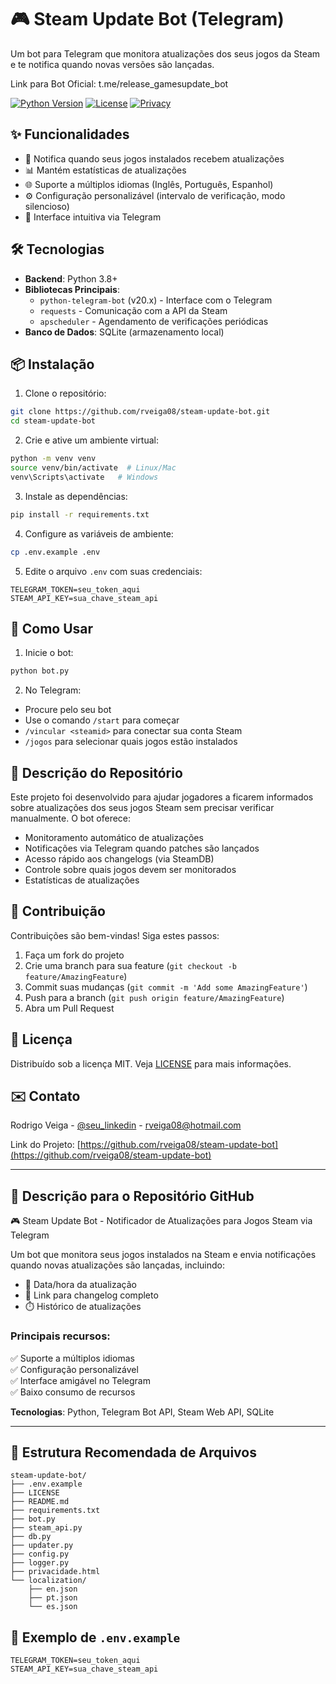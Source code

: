 # 🎮 Steam Update Bot (Telegram)

Um bot para Telegram que monitora atualizações dos seus jogos da Steam e te notifica quando novas versões são lançadas.

Link para Bot Oficial: t.me/release_gamesupdate_bot

[![Python Version](https://img.shields.io/badge/python-3.8+-blue.svg)](https://www.python.org/downloads/)
[![License](https://img.shields.io/badge/license-MIT-green.svg)](LICENSE)
[![Privacy](https://img.shields.io/badge/termos%20e%20privacidade-MIT-green.svg)](https://rveiga08.github.io/steam-bot-privacidade/privacidade.html)


## ✨ Funcionalidades

- 🔔 Notifica quando seus jogos instalados recebem atualizações
- 📊 Mantém estatísticas de atualizações
- 🌐 Suporte a múltiplos idiomas (Inglês, Português, Espanhol)
- ⚙️ Configuração personalizável (intervalo de verificação, modo silencioso)
- 📱 Interface intuitiva via Telegram

## 🛠 Tecnologias

- **Backend**: Python 3.8+
- **Bibliotecas Principais**:
  - `python-telegram-bot` (v20.x) - Interface com o Telegram
  - `requests` - Comunicação com a API da Steam
  - `apscheduler` - Agendamento de verificações periódicas
- **Banco de Dados**: SQLite (armazenamento local)

## 📦 Instalação

1. Clone o repositório:
```bash
git clone https://github.com/rveiga08/steam-update-bot.git
cd steam-update-bot
```

2. Crie e ative um ambiente virtual:
```bash
python -m venv venv
source venv/bin/activate  # Linux/Mac
venv\Scripts\activate   # Windows
```

3. Instale as dependências:
```bash
pip install -r requirements.txt
```

4. Configure as variáveis de ambiente:
```bash
cp .env.example .env
```

5. Edite o arquivo `.env` com suas credenciais:
```
TELEGRAM_TOKEN=seu_token_aqui
STEAM_API_KEY=sua_chave_steam_api
```

## 🚀 Como Usar

1. Inicie o bot:
```bash
python bot.py
```

2. No Telegram:
- Procure pelo seu bot
- Use o comando `/start` para começar
- `/vincular <steamid>` para conectar sua conta Steam
- `/jogos` para selecionar quais jogos estão instalados

## 📝 Descrição do Repositório

Este projeto foi desenvolvido para ajudar jogadores a ficarem informados sobre atualizações dos seus jogos Steam sem precisar verificar manualmente. O bot oferece:

- Monitoramento automático de atualizações
- Notificações via Telegram quando patches são lançados
- Acesso rápido aos changelogs (via SteamDB)
- Controle sobre quais jogos devem ser monitorados
- Estatísticas de atualizações

## 🤝 Contribuição

Contribuições são bem-vindas! Siga estes passos:

1. Faça um fork do projeto
2. Crie uma branch para sua feature (`git checkout -b feature/AmazingFeature`)
3. Commit suas mudanças (`git commit -m 'Add some AmazingFeature'`)
4. Push para a branch (`git push origin feature/AmazingFeature`)
5. Abra um Pull Request

## 📄 Licença

Distribuído sob a licença MIT. Veja [LICENSE](LICENSE) para mais informações.

## ✉️ Contato

Rodrigo Veiga - [@seu_linkedin](https://linkedin.com/rodrigo-veiga) - rveiga08@hotmail.com

Link do Projeto: [https://github.com/rveiga08/steam-update-bot](https://github.com/rveiga08/steam-update-bot)

---

## 📌 Descrição para o Repositório GitHub

🎮 Steam Update Bot - Notificador de Atualizações para Jogos Steam via Telegram

Um bot que monitora seus jogos instalados na Steam e envia notificações quando novas atualizações são lançadas, incluindo:

- 📅 Data/hora da atualização
- 📝 Link para changelog completo
- ⏱️ Histórico de atualizações

### Principais recursos:
✅ Suporte a múltiplos idiomas  
✅ Configuração personalizável  
✅ Interface amigável no Telegram  
✅ Baixo consumo de recursos

**Tecnologias**: Python, Telegram Bot API, Steam Web API, SQLite

---

## 📁 Estrutura Recomendada de Arquivos

```
steam-update-bot/
├── .env.example
├── LICENSE
├── README.md
├── requirements.txt
├── bot.py
├── steam_api.py
├── db.py
├── updater.py
├── config.py
├── logger.py
├── privacidade.html
└── localization/
    ├── en.json
    ├── pt.json
    └── es.json
```

## 🔐 Exemplo de `.env.example`
```
TELEGRAM_TOKEN=seu_token_aqui
STEAM_API_KEY=sua_chave_steam_api
```
